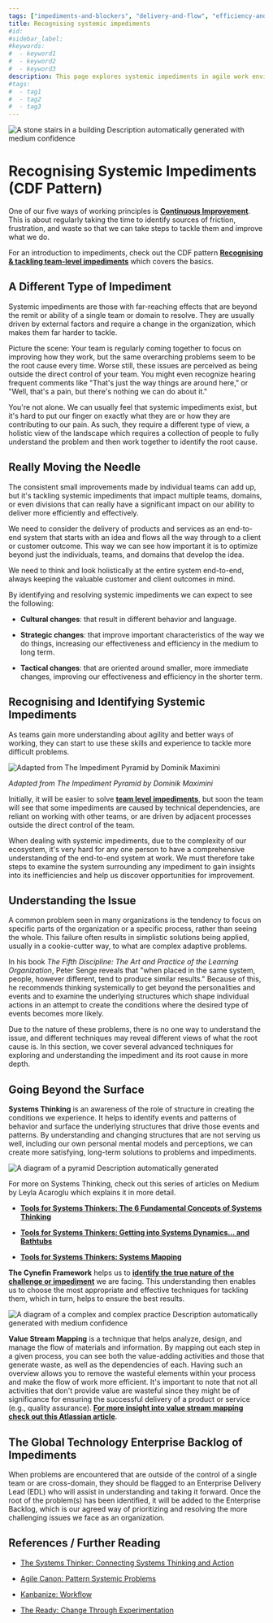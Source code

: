 ```yaml
---
tags: ["impediments-and-blockers", "delivery-and-flow", "efficiency-and-waste"]
title: Recognising systemic impediments
#id:
#sidebar_label:
#keywords:
#  - keyword1
#  - keyword2
#  - keyword3
description: This page explores systemic impediments in agile work environments, emphasizing the need for a holistic approach to problem-solving beyond individual teams. It discusses the importance of systems thinking, the Cynefin Framework, and value stream mapping to identify and tackle challenges for more effective product delivery.
#tags:
#  - tag1
#  - tag2
#  - tag3
---
```


![A stone stairs in a building Description automatically generated with medium confidence](Recognising%20systemic%20impediments_media/media/image1.jpeg)

# Recognising Systemic Impediments (CDF Pattern)



One of our five ways of working principles is [**Continuous Improvement**](https://schroders365eur.sharepoint.com/sites/myschroders/content/Pages/CorporatePages/cA5DcI8h54ye17yXUNla6w/d88bc27f-dd37-4d04-878e-c46efea9d098.aspx). This is about regularly taking the time to identify sources of friction, frustration, and waste so that we can take steps to tackle them and improve what we do.

For an introduction to impediments, check out the CDF pattern [**Recognising & tackling team-level impediments**](https://schroders365eur.sharepoint.com/sites/myschroders/content/Pages/CorporatePages/J2yM0atCqqk8E6VdblTQ/b7321862-7a74-40ed-85db-f048e751b21b.aspx) which covers the basics.

## A Different Type of Impediment

Systemic impediments are those with far-reaching effects that are beyond the remit or ability of a single team or domain to resolve. They are usually driven by external factors and require a change in the organization, which makes them far harder to tackle.

Picture the scene: Your team is regularly coming together to focus on improving how they work, but the same overarching problems seem to be the root cause every time. Worse still, these issues are perceived as being outside the direct control of your team. You might even recognize hearing frequent comments like "That's just the way things are around here," or "Well, that's a pain, but there's nothing we can do about it."

You're not alone. We can usually feel that systemic impediments exist, but it's hard to put our finger on exactly what they are or how they are contributing to our pain. As such, they require a different type of view, a holistic view of the landscape which requires a collection of people to fully understand the problem and then work together to identify the root cause.

## Really Moving the Needle

The consistent small improvements made by individual teams can add up, but it's tackling systemic impediments that impact multiple teams, domains, or even divisions that can really have a significant impact on our ability to deliver more efficiently and effectively.

We need to consider the delivery of products and services as an end-to-end system that starts with an idea and flows all the way through to a client or customer outcome. This way we can see how important it is to optimize beyond just the individuals, teams, and domains that develop the idea.

We need to think and look holistically at the entire system end-to-end, always keeping the valuable customer and client outcomes in mind.

By identifying and resolving systemic impediments we can expect to see the following:

- **Cultural changes**: that result in different behavior and language.

- **Strategic changes**: that improve important characteristics of the way we do things, increasing our effectiveness and efficiency in the medium to long term.

- **Tactical changes**: that are oriented around smaller, more immediate changes, improving our effectiveness and efficiency in the shorter term.

## Recognising and Identifying Systemic Impediments

As teams gain more understanding about agility and better ways of working, they can start to use these skills and experience to tackle more difficult problems.

![Adapted from The Impediment Pyramid by Dominik Maximini](Recognising%20systemic%20impediments_media/media/image2.png)

*Adapted from The Impediment Pyramid by Dominik Maximini*

Initially, it will be easier to solve [**team level impediments**](https://schroders365eur.sharepoint.com/sites/myschroders/content/Pages/CorporatePages/J2yM0atCqqk8E6VdblTQ/b7321862-7a74-40ed-85db-f048e751b21b.aspx), but soon the team will see that some impediments are caused by technical dependencies, are reliant on working with other teams, or are driven by adjacent processes outside the direct control of the team.

When dealing with systemic impediments, due to the complexity of our ecosystem, it's very hard for any one person to have a comprehensive understanding of the end-to-end system at work. We must therefore take steps to examine the system surrounding any impediment to gain insights into its inefficiencies and help us discover opportunities for improvement.

## Understanding the Issue

A common problem seen in many organizations is the tendency to focus on specific parts of the organization or a specific process, rather than seeing the whole. This failure often results in simplistic solutions being applied, usually in a cookie-cutter way, to what are complex adaptive problems.

In his book *The Fifth Discipline: The Art and Practice of the Learning Organization*, Peter Senge reveals that "when placed in the same system, people, however different, tend to produce similar results." Because of this, he recommends thinking systemically to get beyond the personalities and events and to examine the underlying structures which shape individual actions in an attempt to create the conditions where the desired type of events becomes more likely.

Due to the nature of these problems, there is no one way to understand the issue, and different techniques may reveal different views of what the root cause is. In this section, we cover several advanced techniques for exploring and understanding the impediment and its root cause in more depth.

## Going Beyond the Surface

**Systems Thinking** is an awareness of the role of structure in creating the conditions we experience. It helps to identify events and patterns of behavior and surface the underlying structures that drive those events and patterns. By understanding and changing structures that are not serving us well, including our own personal mental models and perceptions, we can create more satisfying, long-term solutions to problems and impediments.

![A diagram of a pyramid Description automatically generated](Recognising%20systemic%20impediments_media/media/image3.jpeg)

For more on Systems Thinking, check out this series of articles on Medium by Leyla Acaroglu which explains it in more detail.

- [**Tools for Systems Thinkers: The 6 Fundamental Concepts of Systems Thinking**](https://medium.com/disruptive-design/tools-for-systems-thinkers-the-6-fundamental-concepts-of-systems-thinking-379cdac3dc6a)

- [**Tools for Systems Thinkers: Getting into Systems Dynamics... and Bathtubs**](https://medium.com/disruptive-design/tools-for-systems-thinkers-getting-into-systems-dynamics-and-bathtubs-1f961f7c4073)

- [**Tools for Systems Thinkers: Systems Mapping**](https://medium.com/disruptive-design/tools-for-systems-thinkers-systems-mapping-2db5cf30ab3a)

**The Cynefin Framework** helps us to [**identify the true nature of the challenge or impediment**](https://schroders365eur.sharepoint.com/sites/myschroders/content/Pages/CorporatePages/cA5DcI8h54ye17yXUNla6w/b36805f8-cf48-47ce-a831-c885989289d1.aspx) we are facing. This understanding then enables us to choose the most appropriate and effective techniques for tackling them, which in turn, helps to ensure the best results.

![A diagram of a complex and complex practice Description automatically generated with medium confidence](Recognising%20systemic%20impediments_media/media/image4.png)

**Value Stream Mapping** is a technique that helps analyze, design, and manage the flow of materials and information. By mapping out each step in a given process, you can see both the value-adding activities and those that generate waste, as well as the dependencies of each. Having such an overview allows you to remove the wasteful elements within your process and make the flow of work more efficient. It's important to note that not all activities that don't provide value are wasteful since they might be of significance for ensuring the successful delivery of a product or service (e.g., quality assurance). [**For more insight into value stream mapping check out this Atlassian article**](https://www.atlassian.com/continuous-delivery/principles/value-stream-mapping).

## The Global Technology Enterprise Backlog of Impediments

When problems are encountered that are outside of the control of a single team or are cross-domain, they should be flagged to an Enterprise Delivery Lead (EDL) who will assist in understanding and taking it forward. Once the root of the problem(s) has been identified, it will be added to the Enterprise Backlog, which is our agreed way of prioritizing and resolving the more challenging issues we face as an organization.

## References / Further Reading

- [The Systems Thinker: Connecting Systems Thinking and Action](https://thesystemsthinker.com/connecting-systems-thinking-and-action/)

- [Agile Canon: Pattern Systemic Problems](https://agilecanon.com/pattern-systemic-problems/)

- [Kanbanize: Workflow](https://kanbanize.com/agile/project-management/workflow)

- [The Ready: Change Through Experimentation](https://medium.com/the-ready/change-through-experimentation-978429cb99fa)


